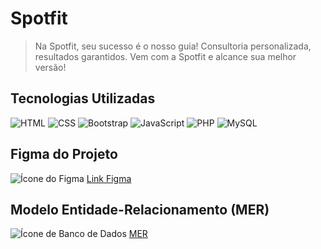 # Spotfit 

> Na Spotfit, seu sucesso é o nosso guia! Consultoria personalizada, resultados garantidos. Vem com a Spotfit e alcance sua melhor versão!

## Tecnologias Utilizadas
![HTML](https://img.icons8.com/color/48/000000/html-5.png) ![CSS](https://img.icons8.com/color/48/000000/css3.png) ![Bootstrap](https://img.icons8.com/color/48/000000/bootstrap.png) ![JavaScript](https://img.icons8.com/color/48/000000/javascript.png) ![PHP](https://img.icons8.com/officel/50/000000/php-logo.png) ![MySQL](https://img.icons8.com/color/48/000000/mysql.png)

## Figma do Projeto
![Ícone do Figma](https://img.icons8.com/color/15/000000/figma.png) [Link Figma](https://www.figma.com/design/znA2L5lbREKns5CIUwCCNv/Spotifit---Nosso-design?node-id=0%3A1&t=AhDOPeTS4z1Vltxz-1)

## Modelo Entidade-Relacionamento (MER)
![Ícone de Banco de Dados](https://img.icons8.com/color/15/000000/database.png) [MER](/doc/logic_db_model.png)
